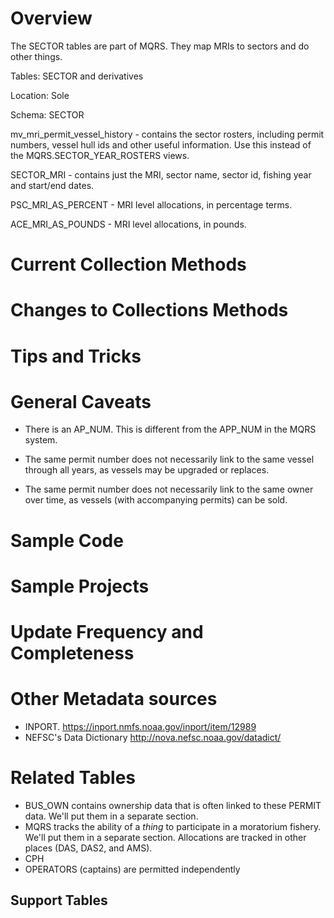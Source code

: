 # Overview
The SECTOR tables are part of MQRS.  They map MRIs to sectors and do other things.  

Tables: SECTOR and derivatives 

Location: Sole

Schema: SECTOR

mv_mri_permit_vessel_history - contains the sector rosters, including permit numbers, vessel hull ids and other useful information. Use this instead of the MQRS.SECTOR_YEAR_ROSTERS views.

SECTOR_MRI - contains just the MRI, sector name, sector id, fishing year and start/end dates.

PSC_MRI_AS_PERCENT - MRI level allocations, in percentage terms.    

ACE_MRI_AS_POUNDS - MRI level allocations, in pounds.    

# Current Collection Methods

# Changes to Collections Methods

# Tips and Tricks

# General Caveats
* There is an AP_NUM. This is different from the APP_NUM in the MQRS system.

* The same permit number does not necessarily link to the same vessel through all years, as vessels may be upgraded or replaces. 

* The same permit number does not necessarily link to the same owner over time, as vessels (with accompanying permits) can be sold.

# Sample Code

# Sample Projects

# Update Frequency and Completeness


# Other Metadata sources
+ INPORT.  https://inport.nmfs.noaa.gov/inport/item/12989
+ NEFSC's Data Dictionary  http://nova.nefsc.noaa.gov/datadict/


# Related Tables
+ BUS_OWN contains ownership data that is often linked to these PERMIT data. We'll put them in a separate section.
+ MQRS tracks the ability of a *thing* to participate in a moratorium fishery. We'll put them in a separate section.  Allocations are tracked in other places (DAS, DAS2, and AMS).
+ CPH
+ OPERATORS (captains) are permitted independently 
## Support Tables

